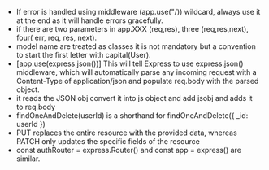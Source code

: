  - If error is handled using middleware (app.use("/)) wildcard, always use it at the end as it will handle errors gracefully.
 - if there are two parameters in app.XXX (req,res), three (req,res,next), four( err, req, res, next).
 - model name are treated as classes it is not mandatory but a convention to start the first letter with capital(User).
 - [app.use(express.json())] This will tell Express to use express.json() middleware, which will automatically parse any incoming request with a Content-Type of application/json and populate req.body with the parsed object.
 - it reads the JSON obj convert it into js object and add jsobj and adds it to req.body
 - findOneAndDelete(userId) is a shorthand for findOneAndDelete({ _id: userId }) 
 - PUT replaces the entire resource with the provided data, whereas PATCH only updates the specific fields of the resource
 - const authRouter = express.Router() and const app = express() are similar.